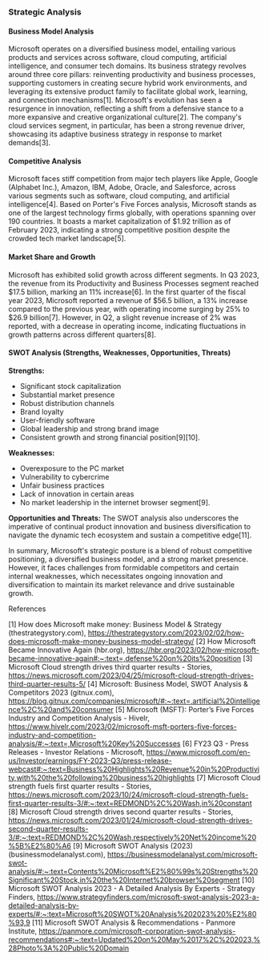### Strategic Analysis

#### Business Model Analysis

Microsoft operates on a diversified business model, entailing various products and services across software, cloud computing, artificial intelligence, and consumer tech domains. Its business strategy revolves around three core pillars: reinventing productivity and business processes, supporting customers in creating secure hybrid work environments, and leveraging its extensive product family to facilitate global work, learning, and connection mechanisms[1]. Microsoft's evolution has seen a resurgence in innovation, reflecting a shift from a defensive stance to a more expansive and creative organizational culture[2]. The company's cloud services segment, in particular, has been a strong revenue driver, showcasing its adaptive business strategy in response to market demands[3].

#### Competitive Analysis

Microsoft faces stiff competition from major tech players like Apple, Google (Alphabet Inc.), Amazon, IBM, Adobe, Oracle, and Salesforce, across various segments such as software, cloud computing, and artificial intelligence[4]. Based on Porter's Five Forces analysis, Microsoft stands as one of the largest technology firms globally, with operations spanning over 190 countries. It boasts a market capitalization of $1.92 trillion as of February 2023, indicating a strong competitive position despite the crowded tech market landscape[5].

#### Market Share and Growth

Microsoft has exhibited solid growth across different segments. In Q3 2023, the revenue from its Productivity and Business Processes segment reached $17.5 billion, marking an 11% increase[6]. In the first quarter of the fiscal year 2023, Microsoft reported a revenue of $56.5 billion, a 13% increase compared to the previous year, with operating income surging by 25% to $26.9 billion[7]. However, in Q2, a slight revenue increase of 2% was reported, with a decrease in operating income, indicating fluctuations in growth patterns across different quarters[8].

#### SWOT Analysis (Strengths, Weaknesses, Opportunities, Threats)

**Strengths:**

- Significant stock capitalization
- Substantial market presence
- Robust distribution channels
- Brand loyalty
- User-friendly software
- Global leadership and strong brand image
- Consistent growth and strong financial position[9][10].

**Weaknesses:**

- Overexposure to the PC market
- Vulnerability to cybercrime
- Unfair business practices
- Lack of innovation in certain areas
- No market leadership in the internet browser segment[9].

**Opportunities and Threats:**
The SWOT analysis also underscores the imperative of continual product innovation and business diversification to navigate the dynamic tech ecosystem and sustain a competitive edge[11].

In summary, Microsoft's strategic posture is a blend of robust competitive positioning, a diversified business model, and a strong market presence. However, it faces challenges from formidable competitors and certain internal weaknesses, which necessitates ongoing innovation and diversification to maintain its market relevance and drive sustainable growth.

References

[1] How does Microsoft make money: Business Model & Strategy (thestrategystory.com), https://thestrategystory.com/2023/02/02/how-does-microsoft-make-money-business-model-strategy/
[2] How Microsoft Became Innovative Again (hbr.org), https://hbr.org/2023/02/how-microsoft-became-innovative-again#:~:text=,defense%20on%20its%20position
[3] Microsoft Cloud strength drives third quarter results - Stories, https://news.microsoft.com/2023/04/25/microsoft-cloud-strength-drives-third-quarter-results-5/
[4] Microsoft: Business Model, SWOT Analysis & Competitors 2023 (gitnux.com), https://blog.gitnux.com/companies/microsoft/#:~:text=,artificial%20intelligence%2C%20and%20consumer
[5] Microsoft (MSFT): Porter’s Five Forces Industry and Competition Analysis - Hivelr, https://www.hivelr.com/2023/02/microsoft-msft-porters-five-forces-industry-and-competition-analysis/#:~:text=,Microsoft%20Key%20Successes
[6] FY23 Q3 - Press Releases - Investor Relations - Microsoft, https://www.microsoft.com/en-us/Investor/earnings/FY-2023-Q3/press-release-webcast#:~:text=Business%20Highlights%20Revenue%20in%20Productivity,with%20the%20following%20business%20highlights
[7] Microsoft Cloud strength fuels first quarter results - Stories, https://news.microsoft.com/2023/10/24/microsoft-cloud-strength-fuels-first-quarter-results-3/#:~:text=REDMOND%2C%20Wash,in%20constant
[8] Microsoft Cloud strength drives second quarter results - Stories, https://news.microsoft.com/2023/01/24/microsoft-cloud-strength-drives-second-quarter-results-3/#:~:text=REDMOND%2C%20Wash,respectively%20Net%20income%20%5B%E2%80%A6
[9] Microsoft SWOT Analysis (2023) (businessmodelanalyst.com), https://businessmodelanalyst.com/microsoft-swot-analysis/#:~:text=Contents%20Microsoft%E2%80%99s%20Strengths%20Significant%20Stock,in%20the%20Internet%20browser%20segment
[10] Microsoft SWOT Analysis 2023 - A Detailed Analysis By Experts - Strategy Finders, https://www.strategyfinders.com/microsoft-swot-analysis-2023-a-detailed-analysis-by-experts/#:~:text=Microsoft%20SWOT%20Analysis%202023%20%E2%80%93,9
[11] Microsoft SWOT Analysis & Recommendations - Panmore Institute, https://panmore.com/microsoft-corporation-swot-analysis-recommendations#:~:text=Updated%20on%20May%2017%2C%202023,%28Photo%3A%20Public%20Domain
